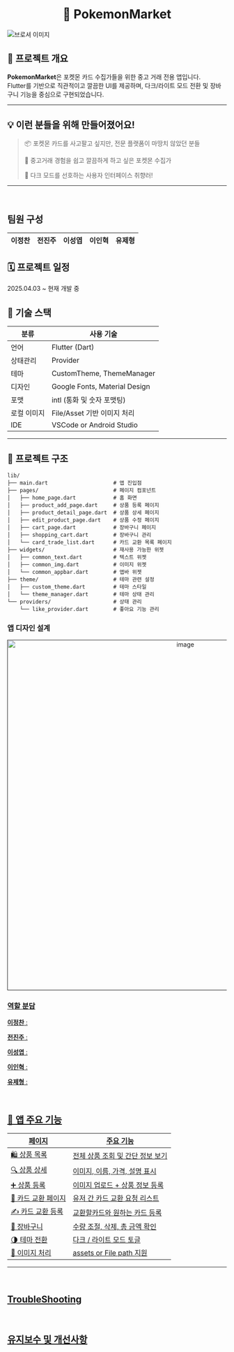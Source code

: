<h1 align="center">
🧢 PokemonMarket
</h1>
<p align="center">
</p>
  <img alt="브로셔 이미지" src=""/>

## 📌 프로젝트 개요

**PokemonMarket**은 포켓몬 카드 수집가들을 위한 중고 거래 전용 앱입니다.  
Flutter를 기반으로 직관적이고 깔끔한 UI를 제공하며, 다크/라이트 모드 전환 및 장바구니 기능을 중심으로 구현되었습니다.

---
## 💡 이런 분들을 위해 만들어졌어요!

> 📦 포켓몬 카드를 사고팔고 싶지만, 전문 플랫폼이 마땅치 않았던 분들  
>  
> 🛒 중고거래 경험을 쉽고 깔끔하게 하고 싶은 포켓몬 수집가  
>  
> 🌙 다크 모드를 선호하는 사용자 인터페이스 취향러!

---
<br/>

## 팀원 구성

| **이정찬** | **전진주** | **이성엽** | **이인혁** | **유제형** |
| :------: |  :------: | :------: | :------: | :------: |

## 🗓️ 프로젝트 일정

2025.04.03 ~ 현재 개발 중

## 🧰 기술 스택

| 분류 | 사용 기술 |
|------|-----------|
| 언어 | Flutter (Dart) |
| 상태관리 | Provider |
| 테마 | CustomTheme, ThemeManager |
| 디자인 | Google Fonts, Material Design |
| 포맷 | intl (통화 및 숫자 포맷팅) |
| 로컬 이미지 | File/Asset 기반 이미지 처리 |
| IDE | VSCode or Android Studio |

---  
## 📂 프로젝트 구조

```
lib/
├── main.dart                     # 앱 진입점
├── pages/                        # 페이지 컴포넌트
│   ├── home_page.dart            # 홈 화면
│   ├── product_add_page.dart     # 상품 등록 페이지
│   ├── product_detail_page.dart  # 상품 상세 페이지
│   ├── edit_product_page.dart    # 상품 수정 페이지
│   ├── cart_page.dart            # 장바구니 페이지
│   ├── shopping_cart.dart        # 장바구니 관리
│   └── card_trade_list.dart      # 카드 교환 목록 페이지
├── widgets/                      # 재사용 가능한 위젯
│   ├── common_text.dart          # 텍스트 위젯
│   ├── common_img.dart           # 이미지 위젯
│   └── common_appbar.dart        # 앱바 위젯
├── theme/                        # 테마 관련 설정
│   ├── custom_theme.dart         # 테마 스타일
│   └── theme_manager.dart        # 테마 상태 관리
└── providers/                    # 상태 관리
    └── like_provider.dart        # 좋아요 기능 관리
```

### 앱 디자인 설계
<p align="center">
 <a href="">
<img width="802" alt="image" src="">
</p>


  
### 역할 분담
**이정찬** : 

**전진주** : 

**이성엽** : 

**이인혁** : 

**유제형** : 

<br/>

## 🎨 앱 주요 기능

| 페이지 | 주요 기능 |
|--------|-----------|
| 🛍️ 상품 목록 | 전체 상품 조회 및 간단 정보 보기 |
| 🔍 상품 상세 | 이미지, 이름, 가격, 설명 표시 |
| ➕ 상품 등록 | 이미지 업로드 + 상품 정보 등록 |
| 🔄 카드 교환 페이지 | 유저 간 카드 교환 요청 리스트|
| ✍️ 카드 교환 등록 | 교환할카드와 원하는 카드 등록 |
| 🧾 장바구니 | 수량 조절, 삭제, 총 금액 확인 |
| 🌗 테마 전환 | 다크 / 라이트 모드 토글 |
| 📸 이미지 처리 | assets or File path 지원 |

---

<br/>

## TroubleShooting


<br/>

## 유지보수 및 개선사항

